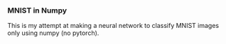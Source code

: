 ### MNIST in Numpy

This is my attempt at making a neural network to classify MNIST images only using numpy (no pytorch).